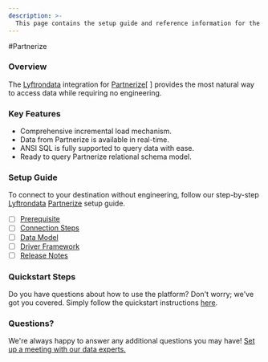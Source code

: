 ```yaml
---
description: >-
  This page contains the setup guide and reference information for the Partnerize source connector.
---
```


#Partnerize

### Overview

The [Lyftrondata](https://www.lyftrondata.com/) integration for [Partnerize](https://www.lyftrondata.com/integration/marketing-analytics/partnerize//)[ ] provides the most natural way to access data while requiring no engineering.

### Key Features

* Comprehensive incremental load mechanism.
* Data from Partnerize is available in real-time.&#x20;
* ANSI SQL is fully supported to query data with ease.
* Ready to query Partnerize relational schema model.

### Setup Guide

To connect to your destination without engineering, follow our step-by-step [Lyftrondata](https://www.lyftrondata.com/)  [Partnerize](https://www.lyftrondata.com/integration/marketing-analytics/partnerize/) setup guide.

* [ ] [Prerequisite](../../marketing-analytics/partnerize/prerequisite.md)
* [ ] [Connection Steps](../../marketing-analytics/partnerize/connection-steps.md)
* [ ] [Data Model](../../marketing-analytics/partnerize/data-model/)
* [ ] [Driver Framework](../../marketing-analytics/partnerize/driver-framework/)
* [ ] [Release Notes](../../marketing-analytics/partnerize/release-notes.md)

### Quickstart Steps

Do you have questions about how to use the platform? Don't worry; we've got you covered. Simply follow the quickstart instructions [here](../../../marketing-analytics/partnerize/quickstart-steps.md).

### Questions? <a href="#questions" id="questions"></a>

We're always happy to answer any additional questions you may have! [Set up a meeting with our data experts.](https://www.lyftrondata.com/book-a-meeting/)

